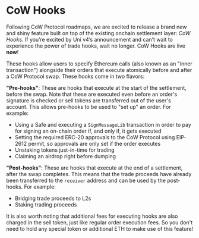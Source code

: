 # CoW Hooks

Following CoW Protocol roadmaps, we are excited to release a brand new and shiny feature built on top of the existing onchain settlement layer: _CoW Hooks_. If you’re excited by Uni v4’s announcement and can’t wait to experience the power of trade hooks, wait no longer. CoW Hooks are live **now**!

These hooks allow users to specify Ethereum calls (also known as an "inner transaction") alongside their orders that execute atomically before and after a CoW Protocol swap. These hooks come in two flavors:

**"Pre-hooks"**: These are hooks that execute at the start of the settlement, before the swap. Note that these are executed even before an order's signature is checked or sell tokens are transferred out of the user's account. This allows pre-hooks to be used to "set up" an order. For example:

* Using a Safe and executing a `SignMessageLib` transaction in order to pay for signing an on-chain order if, and only if, it gets executed
* Setting the required ERC-20 approvals to the CoW Protocol using EIP-2612 permit, so approvals are only set if the order executes
* Unstaking tokens just-in-time for trading
* Claiming an airdrop right before dumping

**"Post-hooks"**: These are hooks that execute at the end of a settlement, after the swap completes. This means that the trade proceeds have already been transferred to the `receiver` address and can be used by the post-hooks. For example:

* Bridging trade proceeds to L2s
* Staking trading proceeds

It is also worth noting that additional fees for executing hooks are also charged in the sell token, just like regular order execution fees. So you don't need to hold any special token or additional ETH to make use of this feature!
